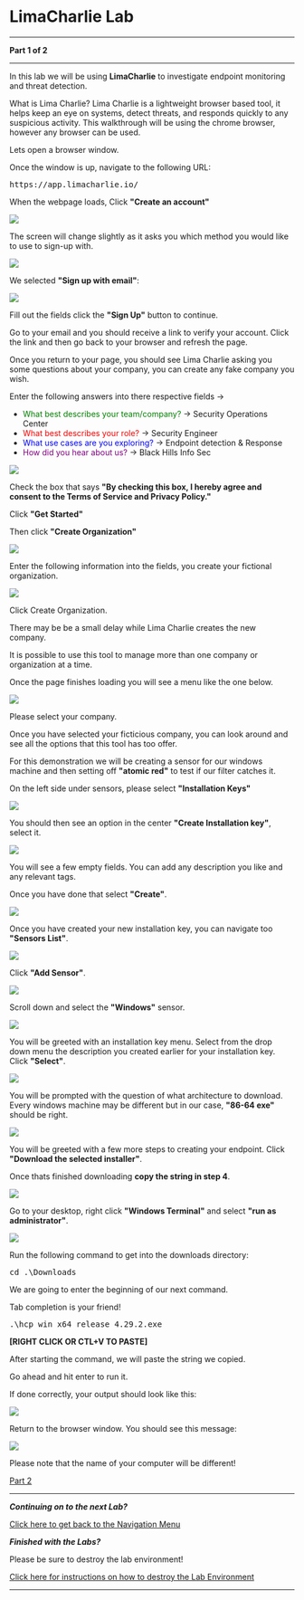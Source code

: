 # LimaCharlie Lab

---

**Part 1 of 2**

---

In this lab we will be using **LimaCharlie** to investigate endpoint monitoring and threat detection.

What is Lima Charlie? Lima Charlie is a lightweight browser based tool, it helps keep an eye on systems, detect threats, and responds quickly to any suspicious activity.  This walkthrough will be using the chrome browser, however any browser can be used.

Lets open a browser window. 

Once the window is up, navigate to the following URL:

<pre>https://app.limacharlie.io/</pre>

When the webpage loads, Click **"Create an account"**

![](attachments/register_an_account.PNG)

The screen will change slightly as it asks you which method you would like to use to sign-up with. 

![](attachments/LimaCharlie_signupmethod.png)

We selected **"Sign up with email"**:

![](attachments/SIGN_UP_BUTTON.PNG)

Fill out the fields click the **"Sign Up"** button to continue.  

Go to your email and you should receive a link to verify your account. Click the link and then go back to your browser and refresh the page.

Once you return to your page, you should see Lima Charlie asking you some questions about your company, you can create any fake company you wish.

Enter the following answers into there respective fields ->

* <span style="color:green">What best describes your team/company?</span> -> Security Operations Center
* <span style="color:red">What best describes your role?</span> -> Security Engineer
* <span style="color:blue">What use cases are you exploring?</span> -> Endpoint detection & Response
* <span style="color:purple">How did you hear about us?</span> -> Black Hills Info Sec

![](attachments/company_setup_menu.PNG)

Check the box that says **"By checking this box, I hereby agree and consent to the Terms of Service and Privacy Policy."**

Click **"Get Started"**

Then click **"Create Organization"** 

![](attachments/create_an_organization.PNG)

Enter the following information into the fields, you create your fictional organization.

![](attachments/ficticious_company_selection.PNG)

Click Create Organization.

There may be be a small delay while Lima Charlie creates the new company.

It is possible to use this tool to manage more than one company or organization at a time.

Once the page finishes loading you will see a menu like the one below. 

![](attachments/selectorganization.png)

Please select your company. 

Once you have selected your ficticious company, you can look around and see all the options that this tool has too offer.

For this demonstration we will be creating a sensor for our windows machine and then setting off **"atomic red"** to test if our filter catches it.

On the left side under sensors, please select **"Installation Keys"**

![](attachments/one.PNG)

You should then see an option in the center **"Create Installation key"**, select it. 

![](attachments/two.PNG)

You will see a few empty fields.  You can add any description you like and any relevant tags.

Once you have done that select **"Create"**.

![](attachments/three.PNG)

Once you have created your new installation key, you can navigate too **"Sensors List"**.  

![](attachments/four.PNG)

Click **"Add Sensor"**.

![](attachments/addsensor.png)

Scroll down and select the **"Windows"** sensor.

![](attachments/five.PNG)

You will be greeted with an installation key menu. Select from the drop down menu the description you created earlier for your installation key. Click **"Select"**.

![](attachments/six.PNG)

You will be prompted with the question of what architecture to download.  Every windows machine may be different but in our case, **"86-64 exe"** should be right.

![](attachments/seven.PNG)

You will be greeted with a few more steps to creating your endpoint. 
Click **"Download the selected installer"**.

Once thats finished downloading **copy the string in step 4**.  

![](attachments/eight.PNG)

Go to your desktop, right click **"Windows Terminal"** and select **"run as administrator"**.

![](attachments/nine.PNG)

Run the following command to get into the downloads directory:

<pre>cd .\Downloads</pre>

We are going to enter the beginning of our next command.

Tab completion is your friend!

<pre>.\hcp_win_x64_release_4.29.2.exe</pre>

**[RIGHT CLICK OR CTL+V TO PASTE]**

After starting the command, we will paste the string we copied.   

Go ahead and hit enter to run it. 

If done correctly, your output should look like this:

![](attachments/correctoutput.png)

Return to the browser window. You should see this message:

![](attachments/success.PNG)

Please note that the name of your computer will be different!

[Part 2](/IntroClassFiles/Tools/IntroClass/LCmeetsAtomicRed/LCAR.md)

***
***Continuing on to the next Lab?***

[Click here to get back to the Navigation Menu](/IntroClassFiles/navigation.md)

***Finished with the Labs?***


Please be sure to destroy the lab environment!

[Click here for instructions on how to destroy the Lab Environment](/IntroClassFiles/Tools/IntroClass/LabDestruction/labdestruction.md)

---
